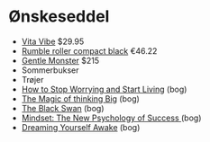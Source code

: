 # Ønskeseddel
- [Vita Vibe](https://www.amazon.com/Vita-Vibe-MP12-Mini-Parallettes/dp/B0048U6ZSE?ie=UTF8&linkCode=sl1&linkId=ce77c75e3c424c4d54af86fff43c6afe&psc=1&redirect=true&ref_=as_li_ss_tl&ref_=oh_aui_search_detailpage&tag=offsitoftimfe-20) $29.95
- [Rumble roller compact black](http://www.rogueeurope.eu/rumble-roller-eu) €46.22
- [Gentle Monster](http://en.gentlemonster.com/shop/ver1_detail.php?it_id=1450953023&cata=b0) $215
- Sommerbukser
- Trøjer
- [How to Stop Worrying and Start Living](https://www.amazon.co.uk/How-Stop-Worrying-Start-Living/dp/0671733354) (bog)
- [The Magic of thinking Big](https://www.amazon.co.uk/Magic-Thinking-Big-David-Schwartz/dp/1785040472/ref=sr_1_1?ie=UTF8&qid=1465915699&sr=8-1&keywords=the+magic+of+thinking+big) (bog)
- [The Black Swan](https://www.amazon.co.uk/Black-Swan-Improbable-Robustness-Fragility/dp/081297381X?ie=UTF8&tag=offsitoftimfe-20) (bog)
- [Mindset: The New Psychology of Success ](https://www.amazon.co.uk/Mindset-Psychology-Success-Carol-Dweck/dp/0345472322?ie=UTF8&tag=offsitoftimfe-20) (bog)
- [Dreaming Yourself Awake](https://www.amazon.co.uk/Dreaming-Yourself-Awake-Tibetan-Transformation/dp/159030957X?ie=UTF8&tag=offsitoftimfe-20) (bog)
